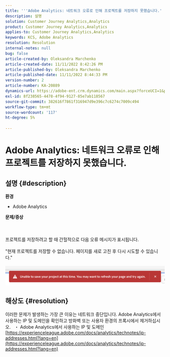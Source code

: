 ```yaml
---
title: '''Adobe Analytics: 네트워크 오류로 인해 프로젝트를 저장하지 못했습니다.'
description: 설명
solution: Customer Journey Analytics,Analytics
product: Customer Journey Analytics,Analytics
applies-to: Customer Journey Analytics,Analytics
keywords: KCS, Adobe Analytics
resolution: Resolution
internal-notes: null
bug: false
article-created-by: Oleksandra Marchenko
article-created-date: 11/11/2022 8:42:26 PM
article-published-by: Oleksandra Marchenko
article-published-date: 11/11/2022 8:44:33 PM
version-number: 2
article-number: KA-20889
dynamics-url: https://adobe-ent.crm.dynamics.com/main.aspx?forceUCI=1&pagetype=entityrecord&etn=knowledgearticle&id=9e656d55-0162-ed11-9561-6045bd006b25
exl-id: 8f238565-4478-4f94-9127-85e7ab118567
source-git-commit: 382616f7861f316947d9e396c7c6274c7009c494
workflow-type: tm+mt
source-wordcount: '117'
ht-degree: 5%

---
```


# Adobe Analytics: 네트워크 오류로 인해 프로젝트를 저장하지 못했습니다.

## 설명 {#description}

<b>환경</b>
- Adobe Analytics

<b>문제/증상</b><br><br> <br><br>프로젝트를 저장하려고 할 때 간헐적으로 다음 오류 메시지가 표시됩니다.
<br> 
<br>&quot;현재 프로젝트를 저장할 수 없습니다. 페이지를 새로 고친 후 다시 시도할 수 있습니다.&quot;<br><br>![](assets/___9f656d55-0162-ed11-9561-6045bd006b25___.png)

## 해상도 {#resolution}


이러한 문제가 발생하는 가장 큰 이유는 네트워크 중단입니다. Adobe Analytics에서 사용하는 IP 및 도메인을 확인하고 방화벽 또는 사용자 환경의 프록시에서 제거하십시오.
 
・ Adobe Analytics에서 사용하는 IP 및 도메인
[https://experienceleague.adobe.com/docs/analytics/technotes/ip-addresses.html?lang=en](https://experienceleague.adobe.com/docs/analytics/technotes/ip-addresses.html?lang=en)
